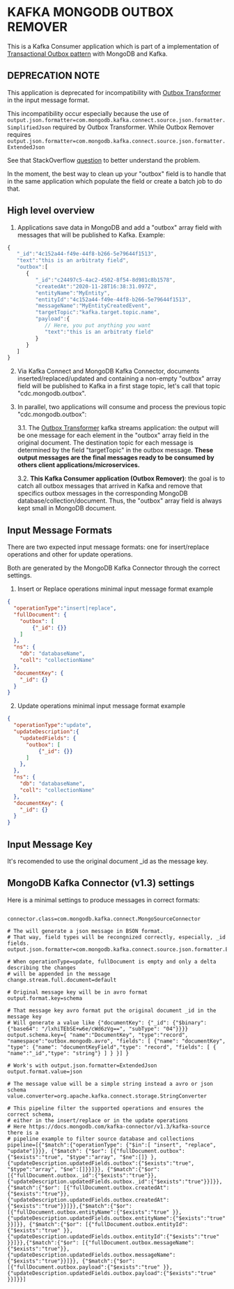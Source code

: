 # KAFKA MONGODB OUTBOX REMOVER

This is a Kafka Consumer application which is part of a implementation of [Transactional Outbox pattern](https://microservices.io/patterns/data/transactional-outbox.html) with MongoDB and Kafka.

## DEPRECATION NOTE

This application is deprecated for incompatibility with [Outbox Transformer](https://github.com/marlonpatrick/kafka-mongodb-outbox-transformer) in the input message format.

This incompatibility occur especially because the use of `output.json.formatter=com.mongodb.kafka.connect.source.json.formatter.SimplifiedJson` required by Outbox Transformer. While Outbox Remover requires `output.json.formatter=com.mongodb.kafka.connect.source.json.formatter.ExtendedJson`

See that StackOverflow [question](https://stackoverflow.com/questions/65055761/there-is-a-out-of-box-way-to-convert-a-simplifiedjson-to-a-bson) to better understand the problem.

In the moment, the best way to clean up your "outbox" field is to handle that in the same application which populate the field or create a batch job to do that.

## High level overview

1. Applications save data in MongoDB and add a "outbox" array field with messages that will be published to Kafka. Example:

```javascript
{
   "_id":"4c152a44-f49e-44f8-b266-5e79644f1513",
   "text":"this is an arbitraty field",
   "outbox":[
      {
         "_id":"c24497c5-4ac2-4502-8f54-8d981c8b1578",
         "createdAt":"2020-11-28T16:38:31.097Z",
         "entityName":"MyEntity",
         "entityId":"4c152a44-f49e-44f8-b266-5e79644f1513",
         "messageName":"MyEntityCreatedEvent",
         "targetTopic":"kafka.target.topic.name",
         "payload":{
            // Here, you put anything you want
            "text":"this is an arbitraty field"
         }
      }
   ]
}
```

2. Via Kafka Connect and MongoDB Kafka Connector, documents inserted/replaced/updated and containing a non-empty "outbox" array field will be published to Kafka in a first stage topic, let's call that topic "cdc.mongodb.outbox".

3. In parallel, two applications will consume and process the previous topic "cdc.mongodb.outbox":

   3.1. The [Outbox Transformer](https://github.com/marlonpatrick/kafka-mongodb-outbox-transformer) kafka streams application: the output will be one message for each element in the "outbox" array field in the original document. The destination topic for each message is determined by the field "targetTopic" in the outbox message. **These output messages are the final messages ready to be consumed by others client applications/microservices.**

   3.2. **This Kafka Consumer application (Outbox Remover)**: the goal is to catch all outbox messages that arrived in Kafka and remove that specifics outbox messages in the corresponding MongoDB database/collection/document. Thus, the "outbox" array field is always kept small in MongoDB document.

## Input Message Formats

There are two expected input message formats: one for insert/replace operations and other for update operations.

Both are generated by the MongoDB Kafka Connector through the correct settings.

1. Insert or Replace operations minimal input message format example

```json
{
  "operationType":"insert|replace",
  "fullDocument": {
    "outbox": [
        {"_id": {}}
    ]
  },
  "ns": {
    "db": "databaseName",
    "coll": "collectionName"
  },
  "documentKey": {
    "_id": {}
  }
}
```

2. Update operations minimal input message format example

```json
{
  "operationType":"update",
  "updateDescription":{
    "updatedFields": {
      "outbox": [
          {"_id": {}}
      ]
    },
  },
  "ns": {
    "db": "databaseName",
    "coll": "collectionName"
  },
  "documentKey": {
    "_id": {}
  }
}
```

## Input Message Key

It's recomended to use the original document _id as the message key.

## MongoDB Kafka Connector (v1.3) settings

Here is a minimal settings to produce messages in correct formats:

```properties

connector.class=com.mongodb.kafka.connect.MongoSourceConnector

# The will generate a json message in BSON format. 
# That way, field types will be recongnized correctly, especially, _id fields.
output.json.formatter=com.mongodb.kafka.connect.source.json.formatter.ExtendedJson

# When operationType=update, fullDocument is empty and only a delta describing the changes
# will be appended in the message
change.stream.full.document=default

# Original message key will be in avro format
output.format.key=schema

# That message key avro format put the original document _id in the message key
# Will generate a value like {"documentKey": {"_id": {"$binary": {"base64": "/lxhiTEbSE+w6e/cWd6zVg==", "subType": "04"}}}}
output.schema.key={ "name":"DocumentKey", "type":"record", "namespace":"outbox.mongodb.avro", "fields": [ {"name": "documentKey", "type": {"name": "documentKeyField","type": "record", "fields": [ { "name":"_id","type": "string"} ] } }] }

# Work's with output.json.formatter=ExtendedJson
output.format.value=json

# The message value will be a simple string instead a avro or json schema
value.converter=org.apache.kafka.connect.storage.StringConverter

# This pipeline filter the supported operations and ensures the correct schema,
# either in the insert/replace or in the update operations
# Here https://docs.mongodb.com/kafka-connector/v1.3/kafka-source there is a 
# pipeline example to filter source database and collections
pipeline=[{"$match":{"operationType": {"$in":[ "insert", "replace", "update"]}}}, {"$match": {"$or": [{"fullDocument.outbox":{"$exists":"true", "$type":"array", "$ne":[]} }, {"updateDescription.updatedFields.outbox":{"$exists":"true", "$type":"array", "$ne":[]}}]}}, {"$match":{"$or": [{"fullDocument.outbox._id":{"$exists":"true"}}, {"updateDescription.updatedFields.outbox._id":{"$exists":"true"}}]}},{"$match":{"$or": [{"fullDocument.outbox.createdAt":{"$exists":"true"}}, {"updateDescription.updatedFields.outbox.createdAt":{"$exists":"true"}}]}},{"$match":{"$or": [{"fullDocument.outbox.entityName":{"$exists":"true" }}, {"updateDescription.updatedFields.outbox.entityName":{"$exists":"true" }}]}}, {"$match":{"$or": [{"fullDocument.outbox.entityId":{"$exists":"true" }}, {"updateDescription.updatedFields.outbox.entityId":{"$exists":"true" }}]}},{"$match":{"$or": [{"fullDocument.outbox.messageName":{"$exists":"true"}}, {"updateDescription.updatedFields.outbox.messageName":{"$exists":"true"}}]}}, {"$match":{"$or": [{"fullDocument.outbox.payload":{"$exists":"true" }}, {"updateDescription.updatedFields.outbox.payload":{"$exists":"true" }}]}}]
```
